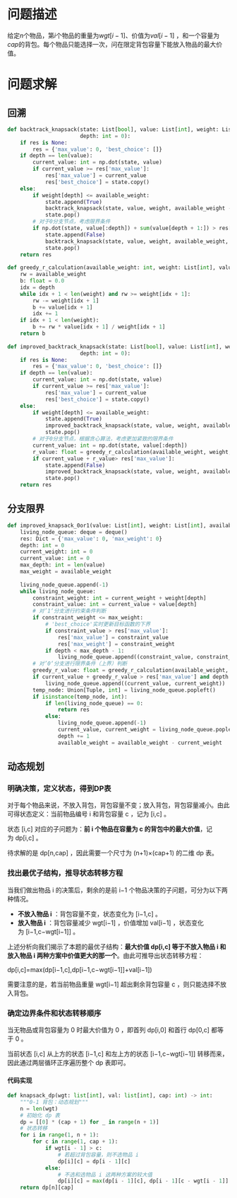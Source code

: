 # 问题描述
给定$n$个物品，第$i$个物品的重量为$wgt[i−1]$、价值为$val[i−1]$ ，和一个容量为$cap$的背包。每个物品只能选择一次，问在限定背包容量下能放入物品的最大价值。
# 问题求解
## 回溯
```python
def backtrack_knapsack(state: List[bool], value: List[int], weight: List[int], available_weight: int, res: Dict = None,  
                       depth: int = 0):  
    if res is None:  
        res = {'max_value': 0, 'best_choice': []}  
    if depth == len(value):  
        current_value: int = np.dot(state, value)  
        if current_value >= res['max_value']:  
            res['max_value'] = current_value  
            res['best_choice'] = state.copy()  
    else:  
        if weight[depth] <= available_weight:  
            state.append(True)  
            backtrack_knapsack(state, value, weight, available_weight - weight[depth], res, depth + 1)  
            state.pop()  
        # 对于0分支节点，考虑限界条件  
        if np.dot(state, value[:depth]) + sum(value[depth + 1:]) > res['max_value']:  
            state.append(False)  
            backtrack_knapsack(state, value, weight, available_weight, res, depth + 1)  
            state.pop()  
    return res  
  
def greedy_r_calculation(available_weight: int, weight: List[int], value: List[int], depth: int) -> float:  
    rw = available_weight  
    b: float = 0.0  
    idx = depth  
    while idx + 1 < len(weight) and rw >= weight[idx + 1]:  
        rw -= weight[idx + 1]  
        b += value[idx + 1]  
        idx += 1  
    if idx + 1 < len(weight):  
        b += rw * value[idx + 1] / weight[idx + 1]  
    return b  
  
def improved_backtrack_knapsack(state: List[bool], value: List[int], weight: List[int], available_weight: int, res: Dict = None,  
                       depth: int = 0):  
    if res is None:  
        res = {'max_value': 0, 'best_choice': []}  
    if depth == len(value):  
        current_value: int = np.dot(state, value)  
        if current_value >= res['max_value']:  
            res['max_value'] = current_value  
            res['best_choice'] = state.copy()  
    else:  
        if weight[depth] <= available_weight:  
            state.append(True)  
            improved_backtrack_knapsack(state, value, weight, available_weight - weight[depth], res, depth + 1)  
            state.pop()  
        # 对于0分支节点，根据贪心算法，考虑更加紧致的限界条件  
        current_value: int = np.dot(state, value[:depth])  
        r_value: float = greedy_r_calculation(available_weight, weight, value, depth)  
        if current_value + r_value> res['max_value']:  
            state.append(False)  
            improved_backtrack_knapsack(state, value, weight, available_weight, res, depth + 1)  
            state.pop()  
    return res
```

## 分支限界
```python
def improved_knapsack_0or1(value: List[int], weight: List[int], available_weight: int) -> Dict:  
    living_node_queue: deque = deque()  
    res: Dict = {'max_value': 0, 'max_weight': 0}  
    depth: int = 0  
    current_weight: int = 0  
    current_value: int = 0  
    max_depth: int = len(value)  
    max_weight = available_weight  
  
    living_node_queue.append(-1)  
    while living_node_queue:  
        constraint_weight: int = current_weight + weight[depth]  
        constraint_value: int = current_value + value[depth]  
        # 对’1‘分支进行约束条件判断  
        if constraint_weight <= max_weight:  
            # 'best_choice'实时更新目标函数的下界  
            if constraint_value > res['max_value']:  
                res['max_value'] = constraint_value  
                res['max_weight'] = constraint_weight  
            if depth < max_depth - 1:  
                living_node_queue.append((constraint_value, constraint_weight))  
        # 对’0‘分支进行限界条件（上界）判断  
        greedy_r_value: float = greedy_r_calculation(available_weight, weight, value, depth)  
        if current_value + greedy_r_value > res['max_value'] and depth < max_depth - 1:  
            living_node_queue.append((current_value, current_weight))  
        temp_node: Union[Tuple, int] = living_node_queue.popleft()  
        if isinstance(temp_node, int):  
            if len(living_node_queue) == 0:  
                return res  
            else:  
                living_node_queue.append(-1)  
                current_value, current_weight = living_node_queue.popleft()  
                depth += 1  
                available_weight = available_weight - current_weight
```

## 动态规划
### 明确决策，定义状态，得到DP表
对于每个物品来说，不放入背包，背包容量不变；放入背包，背包容量减小。由此可得状态定义：当前物品编号 i 和背包容量 c ，记为 [i,c] 。

状态 [i,c] 对应的子问题为：**前 i 个物品在容量为 c 的背包中的最大价值**，记为 dp[i,c] 。

待求解的是 dp[n,cap] ，因此需要一个尺寸为 (n+1)×(cap+1) 的二维 dp 表。
### 找出最优子结构，推导状态转移方程
当我们做出物品 i 的决策后，剩余的是前 i−1 个物品决策的子问题，可分为以下两种情况。

- **不放入物品 i** ：背包容量不变，状态变化为 [i−1,c] 。
- **放入物品 i** ：背包容量减少 wgt[i−1] ，价值增加 val[i−1] ，状态变化为 [i−1,c−wgt[i−1]] 。

上述分析向我们揭示了本题的最优子结构：**最大价值 dp[i,c] 等于不放入物品 i 和放入物品 i 两种方案中价值更大的那一个**。由此可推导出状态转移方程：

dp[i,c]=max(dp[i−1,c],dp[i−1,c−wgt[i−1]]+val[i−1])

需要注意的是，若当前物品重量 wgt[i−1] 超出剩余背包容量 c ，则只能选择不放入背包。
### 确定边界条件和状态转移顺序
当无物品或背包容量为 0 时最大价值为 0 ，即首列 dp[i,0] 和首行 dp[0,c] 都等于 0 。

当前状态 [i,c] 从上方的状态 [i−1,c] 和左上方的状态 [i−1,c−wgt[i−1]] 转移而来，因此通过两层循环正序遍历整个 dp 表即可。
#### 代码实现
```python
def knapsack_dp(wgt: list[int], val: list[int], cap: int) -> int:
    """0-1 背包：动态规划"""
    n = len(wgt)
    # 初始化 dp 表
    dp = [[0] * (cap + 1) for _ in range(n + 1)]
    # 状态转移
    for i in range(1, n + 1):
        for c in range(1, cap + 1):
            if wgt[i - 1] > c:
                # 若超过背包容量，则不选物品 i
                dp[i][c] = dp[i - 1][c]
            else:
                # 不选和选物品 i 这两种方案的较大值
                dp[i][c] = max(dp[i - 1][c], dp[i - 1][c - wgt[i - 1]] + val[i - 1])
    return dp[n][cap]
```

